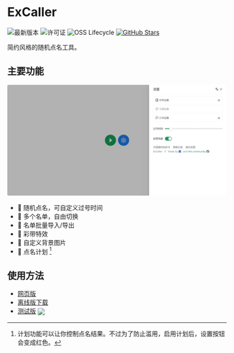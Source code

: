 # ExCaller

![最新版本](https://img.shields.io/github/v/release/typed-sigterm/ex-caller?label=%E6%9C%80%E6%96%B0%E7%89%88%E6%9C%AC)
![许可证](https://img.shields.io/github/license/typed-sigterm/ex-caller?label=%E8%AE%B8%E5%8F%AF%E8%AF%81)
![OSS Lifecycle](https://img.shields.io/osslifecycle?file_url=https%3A%2F%2Fraw.githubusercontent.com%2Ftyped-sigterm%2Fex-caller%2Fmain%2FOSSMETADATA)
[![GitHub Stars](https://img.shields.io/github/stars/typed-sigterm/ex-caller)](https://github.com/typed-sigterm/ex-caller)

简约风格的随机点名工具。

## 主要功能

![](./static/demo.webp)

- 🔄️ 随机点名，可自定义过号时间
- 📓 多个名单，自由切换
- 🔧 名单批量导入/导出
- 🎉 彩带特效
- 🧩 自定义背景图片
- 🤫 点名计划 [^1]

## 使用方法

- [网页版](https://ex-caller.by-ts.top)
- [离线版下载](https://ex-caller.by-ts.top/update)
- [测试版](https://main.ex-caller.by-ts.top) <sub>![](https://img.shields.io/github/last-commit/typed-sigterm/ex-caller/main?label=%E4%B8%8A%E6%AC%A1%E6%9B%B4%E6%96%B0)</sub>

[^1]: 计划功能可以让你控制点名结果。不过为了防止滥用，启用计划后，设置按钮会变成红色。
